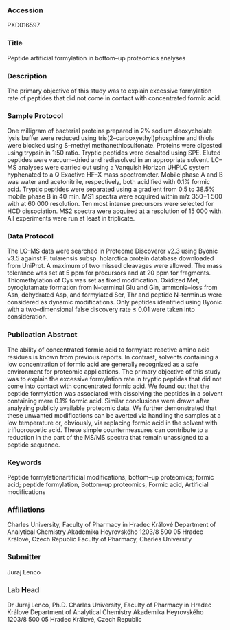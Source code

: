 ### Accession
PXD016597

### Title
Peptide artificial formylation in bottom–up proteomics analyses

### Description
The primary objective of this study was to explain excessive formylation rate of peptides that did not come in contact with concentrated formic acid.

### Sample Protocol
One milligram of bacterial proteins prepared in 2% sodium deoxycholate lysis buffer were reduced using tris(2–carboxyethyl)phosphine and thiols were blocked using S–methyl methanethiosulfonate. Proteins were digested using trypsin in 1:50 ratio. Tryptic peptides were desalted using SPE. Eluted peptides were vacuum–dried and redissolved in an appropriate solvent. LC–MS analyses were carried out using a Vanquish Horizon UHPLC system hyphenated to a Q Exactive HF–X mass spectrometer. Mobile phase A and B was water and acetonitrile, respectively, both acidified with 0.1% formic acid. Tryptic peptides were separated using a gradient from 0.5 to 38.5% mobile phase B in 40 min. MS1 spectra were acquired within m/z 350−1 500 with at 60 000 resolution. Ten most intense precursors were selected for HCD dissociation. MS2 spectra were acquired at a resolution of 15 000 with. All experiments were run at least in triplicate.

### Data Protocol
The LC–MS data were searched in Proteome Discoverer v2.3 using Byonic v3.5 against F. tularensis subsp. holarctica protein database downloaded from UniProt. A maximum of two missed cleavages were allowed. The mass tolerance was set at 5 ppm for precursors and at 20 ppm for fragments. Thiomethylation of Cys was set as fixed modification. Oxidized Met, pyroglutamate formation from N–terminal Glu and Gln, ammonia–loss from Asn, dehydrated Asp, and formylated Ser, Thr and peptide N–terminus were considered as dynamic modifications. Only peptides identified using Byonic with a two–dimensional false discovery rate ≤ 0.01 were taken into consideration.

### Publication Abstract
The ability of concentrated formic acid to formylate reactive amino acid residues is known from previous reports. In contrast, solvents containing a low concentration of formic acid are generally recognized as a safe environment for proteomic applications. The primary objective of this study was to explain the excessive formylation rate in tryptic peptides that did not come into contact with concentrated formic acid. We found out that the peptide formylation was associated with dissolving the peptides in a solvent containing mere 0.1% formic acid. Similar conclusions were drawn after analyzing publicly available proteomic data. We further demonstrated that these unwanted modifications can be averted via handling the samples at a low temperature or, obviously, via replacing formic acid in the solvent with trifluoroacetic acid. These simple countermeasures can contribute to a reduction in the part of the MS/MS spectra that remain unassigned to a peptide sequence.

### Keywords
Peptide formylationartificial modifications; bottom–up proteomics; formic acid; peptide formylation, Bottom–up proteomics, Formic acid, Artificial modifications

### Affiliations
Charles University, Faculty of Pharmacy in Hradec Králové Department of Analytical Chemistry Akademika Heyrovského 1203/8 500 05 Hradec Králové, Czech Republic
Faculty of Pharmacy, Charles University

### Submitter
Juraj Lenco

### Lab Head
Dr Juraj Lenco, Ph.D.
Charles University, Faculty of Pharmacy in Hradec Králové Department of Analytical Chemistry Akademika Heyrovského 1203/8 500 05 Hradec Králové, Czech Republic


